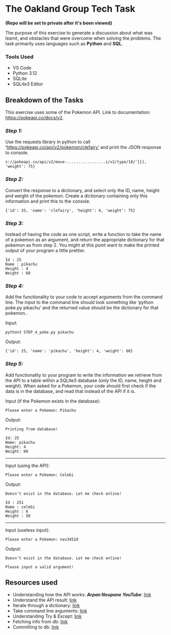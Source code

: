 # **The Oakland Group Tech Task**

**(Repo will be set to private after it's been viewed)**

The purpose of this exercise to generate a discussion about what was learnt, and obstacles that were overcome when solving the problems. The task primarily uses languages such as **Python** and **SQL**.

### Tools Used

- VS Code
- Python 3.12
- SQLite
- SQLite3 Editor

## Breakdown of the Tasks

This exercise uses some of the Pokemon API. Link to documentation: https://pokeapi.co/docs/v2.

### *Step 1:*

Use the requests library in python to call ‘https://pokeapi.co/api/v2/pokemon/clefairy’ and
print the JSON response to console. 

`s://pokeapi.co/api/v2/move-.................i/v2/type/18/'}}], 'weight': 75}`

### *Step 2:*

Convert the response to a dictionary, and select only the ID, name, height and weight of the
pokemon. Create a dictionary containing only this information and print this to the console. 

`{'id': 35, 'name': 'clefairy', 'height': 6, 'weight': 75}`

### *Step 3:*

Instead of having the code as one script, write a function to take the name of a pokemon as
an argument, and return the appropriate dictionary for that pokemon as from step 2. You
might at this point want to make the printed output of your program a little prettier.
```
Id : 25
Name : pikachu
Height : 4
Weight : 60
```

### *Step 4:*

Add the functionality to your code to accept arguments from the command line. The input
to the command line should look something like ‘python poke.py pikachu’ and the returned
value should be the dictionary for that pokemon..

Input:

```
python3 STEP_4_poke.py pikachu
```
Output:
```
{'id': 25, 'name': 'pikachu', 'height': 4, 'weight': 60}
```

### *Step 5:*

Add functionality to your
program to write the information we retrieve from the API to a table within a SQLite3
database (only the ID, name, height and weight). When asked for a Pokemon, your code
should first check if the data is in the database, and read that instead of the API if it is.

Input (if the Pokemon exists in the database):

```
Please enter a Pokemon: Pikachu
```
Output:
```
Printing from database!

Id: 25
Name: pikachu
Height: 4
Weight: 60
```

------

Input (using the API):

```
Please enter a Pokemon: Celebi
```
Output:
```
Doesn't exist in the database. Let me check online!

Id : 251
Name : celebi
Height : 6
Weight : 50
```
------
Input (useless input):

```
Please enter a Pokemon: nav3452d
```
Output:
```
Doesn't exist in the database. Let me check online!

Please input a valid argument!
```

## Resources used

- Understanding how the API works: ***Arpan Neupane YouTube***: [link](https://www.youtube.com/watch?v=bKCORrHbutQ)
- Understand the API result: [link](https://reqbin.com/)
- Iterate through a dictionary: [link](https://realpython.com/iterate-through-dictionary-python/)
- Take command line arguments: [link](https://moez-62905.medium.com/the-ultimate-guide-to-command-line-arguments-in-python-scripts-61c49c90e0b3#:~:text=In%20Python%2C%20command%2Dline%20arguments,arguments%20passed%20to%20the%20script.)
- Understanding Try & Except: [link](https://www.w3schools.com/python/python_try_except.asp)
- Fetching info from db: [link](https://pynative.com/python-cursor-fetchall-fetchmany-fetchone-to-read-rows-from-table/)
- Committing to db: [link](https://stackoverflow.com/questions/45569344/how-to-tell-if-a-value-exists-in-a-sqlite3-database-python)